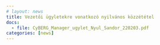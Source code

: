 ```yaml
---
# layout: news
title: Vezetői ügyletekre vonatkozó nyilvános közzététel
docs:
  - file: CyBERG_Manager_ugylet_Nyul_Sandor_220203.pdf
categories: [news]
---
```

